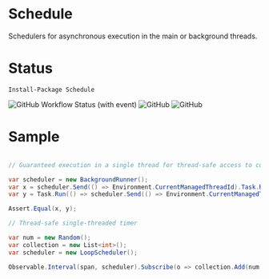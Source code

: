 # Schedule

Schedulers for asynchronous execution in the main or background threads.

# Status

```
Install-Package Schedule
```

![GitHub Workflow Status (with event)](https://img.shields.io/github/actions/workflow/status/Indemos/Schedule/dotnet.yml?event=push)
![GitHub](https://img.shields.io/github/license/Indemos/Schedule)
![GitHub](https://img.shields.io/badge/system-Windows%20%7C%20Linux%20%7C%20Mac-blue)

# Sample 

```C#

// Guaranteed execution in a single thread for thread-safe access to context variables

var scheduler = new BackgroundRunner();
var x = scheduler.Send(() => Environment.CurrentManagedThreadId).Task.Result;
var y = Task.Run(() => scheduler.Send(() => Environment.CurrentManagedThreadId).Task.Result).Result;

Assert.Equal(x, y);

// Thread-safe single-threaded timer 

var num = new Random();
var collection = new List<int>();
var scheduler = new LoopScheduler();

Observable.Interval(span, scheduler).Subscribe(o => collection.Add(num.Next()));
```
